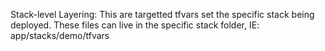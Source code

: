 Stack-level Layering: This are targetted tfvars set the specific stack being deployed. These files can live in the specific stack folder, IE: app/stacks/demo/tfvars